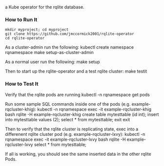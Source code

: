 a Kube operator for the rqlite database.

### How to Run It

    mkdir myproject; cd myproject
    git clone https://github.com/jmccormick2001/rqlite-operator
    cd rqlite-operator

As a cluster-admin run the following:
    kubectl create namespace rqnamespace
    make setup-as-cluster-admin

As a normal user run the following:
    make setup

Then to start up the rqlite-operator and a test rqlite cluster:
    make testit

### How to Test It

Verify that the rqlite pods are running
    kubectl -n rqnamespace get pods

Run some sample SQL commands inside one of the pods (e.g. example-rqcluster-khig):
    kubectl -n rqnamespace exec -it example-rqcluster-khig bash
    rqlite -H example-rqcluster-khig
    create table mytesttable (id int);
    insert into mytesttable values (2);
    select * from mytesttable;
    exit
    exit

Then to verify that the rqlite cluster is replicating state, exec into a differenent rqlite cluster pod (e.g. example-rqcluster-lxvy):
    kubectl -n rqnamespace exec -it example-rqcluster-lxvy bash
    rqlite -H example-rqcluster-lxvy
    select * from mytesttable;
   
If all is working, you should see the same inserted data in the
other rqlite Pods. 
